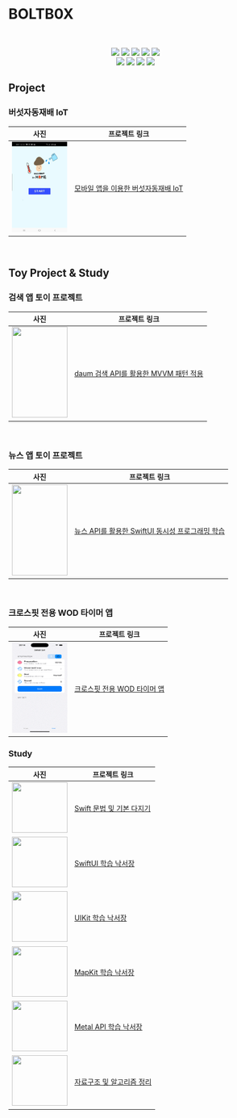 <!--
### Hi there 👋

iOS

**BOLTB0X/BOLTB0X** is a ✨ _special_ ✨ repository because its `README.md` (this file) appears on your GitHub profile.

Here are some ideas to get you started:

- 🔭 I’m currently working on ...
- 🌱 I’m currently learning ...
- 👯 I’m looking to collaborate on ...
- 🤔 I’m looking for help with ...
- 💬 Ask me about ...
- 📫 How to reach me: ...
- 😄 Pronouns: ...
- ⚡ Fun fact: ...
-->

# BOLTB0X

<br/>
<p align="center">
<a href="https://developer.apple.com/kr/swift/" style="text-decoration: none;">
<img src="https://img.shields.io/badge/Swift-F05138?style=flat&logo=Swift&logoColor=white" />
</a>
<a href="https://learn.microsoft.com/en-us/cpp/c-language/?view=msvc-170" style="text-decoration: none;">
<img src="https://img.shields.io/badge/C-%23A8B9CC?style=flat&logo=C&logoColor=white" />
</a>
<a href="https://learn.microsoft.com/en-us/cpp/preprocessor/c-cpp-preprocessor-reference?view=msvc-170" style="text-decoration: none;">
<img src="https://img.shields.io/badge/C%2B%2B-%2300599C?style=flat&logo=C%2B%2B&logoColor=white" />
</a>
<a href="https://learn.microsoft.com/en-us/dotnet/csharp/" style="text-decoration: none;">
  <img src="https://img.shields.io/badge/C%23-%23239120?style=flat&logo=C%20Sharp&logoColor=white" />
</a>
<a href="https://www.python.org/" style="text-decoration: none;">
  <img src="https://img.shields.io/badge/Python-%233776AB?style=flat&logo=Python&logoColor=white" />
</a>
<br/>
<a href="https://developer.apple.com/kr/xcode/" style="text-decoration: none;">
<img src="https://img.shields.io/badge/Xcode-147EFB?style=flat&logo=Xcode&logoColor=white" />
</a>
<a href="https://visualstudio.microsoft.com/ko/downloads/" style="text-decoration: none;">
<img src="https://img.shields.io/badge/Visual%20Studio-%23B57EDC?style=flat&logo=Visual%20Studio&logoColor=white" />
</a>
<a href="https://www.nxp.com/design/software/development-software/s32-design-studio-ide:S32-DESIGN-STUDIO-IDE" style="text-decoration: none;">
<img src="https://img.shields.io/badge/NXP S32K%20Design%20Studio-007ACC?style=flat&logo=S32K%20Design%20Studio&logoColor=white" />
</a>
<a href="https://www.nxp.com/design/software/development-software/codewarrior-development-tools/downloads:CW_DOWNLOADS" style="text-decoration: none;">
<img src="https://img.shields.io/badge/CodeWarrior-808080?style=flat&logo=CodeWarrior&logoColor=white"/>
</a>
<br/>

<!--
```
임베디드, iOS에 관심이 많습니다! 🔥🔥🔥🔥🔥🔥
```
-->
</p>



## Project

### 버섯자동재배 IoT

| 사진                                                                                                                                                                 | 프로젝트 링크                                              |
| -------------------------------------------------------------------------------------------------------------------------------------------------------------------- | ---------------------------------------------------------- |
| <img src="https://github.com/BOLTB0X/Automatic-Mushroom-cultivation-IOT-project/raw/master/img/%EC%95%B1_%EC%B4%88%EA%B8%B0.png?raw=true" width="110" height="180"/> | [모바일 앱을 이용한 버섯자동재배 IoT](https://github.com/BOLTB0X/Automatic-Mushroom-cultivation-IOT-project) |

<br/>

## Toy Project & Study

### 검색 앱 토이 프로젝트

| 사진                                                                                                                                | 프로젝트 링크                                                                                   |
| ----------------------------------------------------------------------------------------------------------------------------------- | ----------------------------------------------------------------------------------------------- |
| <img src="https://github.com/BOLTB0X/SearchAPI_Toy/raw/main/gif/01/vclip%EA%B2%80%EC%83%89.gif?raw=true" width="110" height="180"/> | [daum 검색 API를 활용한 MVVM 패턴 적용](https://github.com/BOLTB0X/SearchAPI_Toy) |

<br/>

### 뉴스 앱 토이 프로젝트

| 사진                                                                                                                                                 | 프로젝트 링크                                                                                                          |
| ---------------------------------------------------------------------------------------------------------------------------------------------------- | --------------------------------------------------------------------------------------------------------------------- |
| <img src="https://github.com/BOLTB0X/NewsAPIToyProject/raw/main/02gif/%ED%97%A4%EB%93%9C%EB%9D%BC%EC%9D%B82.gif?raw=true" width="110" height="180"/> | [뉴스 API를 활용한 SwiftUI 동시성 프로그래밍 학습](https://github.com/BOLTB0X/NewsAPIToyProject/tree/main/newsAPIToy02) |

<br/>

### 크로스핏 전용 WOD 타이머 앱

| 사진                                                                                                                                                 | 프로젝트 링크                                                                                                          |
| ---------------------------------------------------------------------------------------------------------------------------------------------------- | --------------------------------------------------------------------------------------------------------------------- |
| <img src="https://github.com/BOLTB0X/WOD-Timer-app/raw/main/history/%EB%94%94%ED%85%8C%EC%9D%BC%EC%8A%A4%ED%86%B1%EC%9B%8C%EC%B9%98.gif?raw=true" width="110" height="180"/> | [크로스핏 전용 WOD 타이머 앱](https://github.com/BOLTB0X/WOD-Timer-app) |

### Study

| 사진                                                                                                                                                                                                                                              | 프로젝트 링크                                                                                                                                       |
| ------------------------------------------------------------------------------------------------------------------------------------------------------------------------------------------------------------------------------------------------- | -------------------------------------------------------------------------------------------------------------------------------------------------- |
| <img src="https://developer.apple.com/assets/elements/icons/swift-playgrounds/swift-playgrounds-96x96_2x.png" width="110" height="100"/>  | [Swift 문법 및 기본 다지기](https://github.com/BOLTB0X/Swift_Study) |
| <img src="https://developer.apple.com/assets/elements/icons/swiftui/swiftui-96x96_2x.png" width="110" height="100"/>  | [SwiftUI 학습 낙서장](https://github.com/BOLTB0X/SwiftUI) |
| <img src="https://developer.apple.com/assets/elements/icons/swift/swift-96x96_2x.png" width="110" height="100"/>  | [UIKit 학습 낙서장](https://github.com/BOLTB0X/UIkit) |
| <img src="https://developer.apple.com/assets/elements/icons/maps/maps-128x128_2x.png" width="110" height="100"/>  | [MapKit 학습 낙서장](https://github.com/BOLTB0X/ScratchPaper_Map_in_iOS/tree/main) |
| <img src="https://developer.apple.com/assets/elements/icons/metal/metal-96x96_2x.png" width="110" height="100"/>  | [Metal API 학습 낙서장](https://github.com/BOLTB0X/Metal-API) |
| <img src="https://t4.daumcdn.net/thumb/R720x0/?fname=http://t1.daumcdn.net/brunch/service/user/21n9/image/8WGiZyIhJcka7nkc3Mou-LK1Ud0.gif" width="110" height="100"/>  | [자료구조 및 알고리즘 정리](https://github.com/BOLTB0X/DataStructure-Algorithm) |

